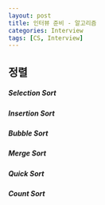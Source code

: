```yaml
---
layout: post
title: 인터뷰 준비 - 알고리즘
categories: Interview
tags: [CS, Interview]
---
```


## 정렬

##### Selection Sort

##### Insertion Sort

##### Bubble Sort

##### Merge Sort

##### Quick Sort

##### Count Sort

